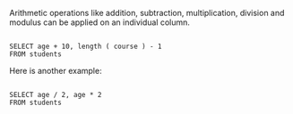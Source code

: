 Arithmetic operations like addition, subtraction, multiplication, division and modulus can be applied on an individual column.

<Editor lang="sql" dbName="students1.db">
<code>
SELECT age + 10, length ( course ) - 1
FROM students
</code>
</Editor>

Here is another example:

<Editor lang="sql" dbName="students1.db">
<code>
SELECT age / 2, age * 2
FROM students
</code>
</Editor>